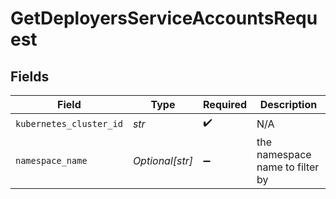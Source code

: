 # GetDeployersServiceAccountsRequest


## Fields

| Field                           | Type                            | Required                        | Description                     |
| ------------------------------- | ------------------------------- | ------------------------------- | ------------------------------- |
| `kubernetes_cluster_id`         | *str*                           | :heavy_check_mark:              | N/A                             |
| `namespace_name`                | *Optional[str]*                 | :heavy_minus_sign:              | the namespace name to filter by |